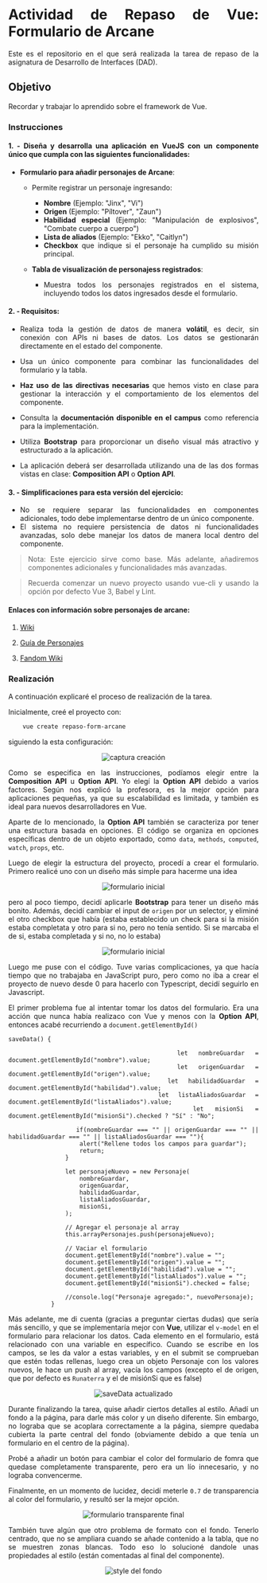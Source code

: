 <div align=justify>

# Actividad de Repaso de Vue: Formulario de Arcane

Este es el repositorio en el que será realizada la tarea de repaso de la asignatura de Desarrollo de Interfaces (DAD).

## Objetivo

Recordar y trabajar lo aprendido sobre el framework de Vue. 

### Instrucciones

#### 1. - Diseña y desarrolla una aplicación en VueJS con un componente único que cumpla con las siguientes funcionalidades:

- __Formulario para añadir personajes de Arcane__:

    - Permite registrar un personaje ingresando:
        - __Nombre__ (Ejemplo: "Jinx", "Vi")
        - __Origen__ (Ejemplo: "Píltover", "Zaun")
        - __Habilidad especial__ (Ejemplo: "Manipulación de explosivos", "Combate cuerpo a cuerpo")
        - __Lista de aliados__ (Ejemplo: "Ekko", "Caitlyn")
        - __Checkbox__ que indique si el personaje ha cumplido su misión principal.
        
    - __Tabla de visualización de personajess registrados__:
        - Muestra todos los personajes registrados en el sistema, incluyendo todos los datos ingresados desde el formulario.


#### 2. - Requisitos:

- Realiza toda la gestión de datos de manera __volátil__, es decir, sin conexión con APIs ni bases de datos. Los datos se gestionarán directamente en el estado del componente.

- Usa un único componente para combinar las funcionalidades del formulario y la tabla.

- __Haz uso de las directivas necesarias__ que hemos visto en clase para gestionar la interacción y el comportamiento de los elementos del componente.

- Consulta la __documentación disponible en el campus__ como referencia para la implementación.

- Utiliza __Bootstrap__ para proporcionar un diseño visual más atractivo y estructurado a la aplicación.
- La aplicación deberá ser desarrollada utilizando una de las dos formas vistas en clase: __Composition API__ o __Option API__.

#### 3. - Simplificaciones para esta versión del ejercicio:

- No se requiere separar las funcionalidades en componentes adicionales, todo debe implementarse dentro de un único componente.
- El sistema no requiere persistencia de datos ni funcionalidades avanzadas, solo debe manejar los datos de manera local dentro del componente.

> Nota: Este ejercicio sirve como base. Más adelante, añadiremos componentes adicionales y funcionalidades más avanzadas.

> Recuerda comenzar un nuevo proyecto usando vue-cli y usando la opción por defecto Vue 3, Babel y Lint.

#### Enlaces con información sobre personajes de arcane: 

1. [Wiki](https://leagueoflegends.fandom.com/es/wiki/Arcane_(serie_de_televisi%C3%B3n)#Personajes)

2. [Guía de Personajes](https://www.redbull.com/es-es/arcane-guia-personajes-de-league-of-legends)

3. [Fandom Wiki](https://leagueoflegends.fandom.com/wiki/Category:Characters_in_Arcane_(TV_Series))

### Realización 

A continuación explicaré el proceso de realización de la tarea.

Inicialmente, creé el proyecto con:

```bash
    vue create repaso-form-arcane
```
siguiendo la esta configuración:

<p align="center">
    <img src="./resources/crear-proyecto.png" alt="captura creación" />
</p>

Como se especifica en las instrucciones, podíamos elegir entre la __Composition API__ u __Option API__. Yo elegí la __Option API__ debido a varios factores. Según nos explicó la profesora, es la mejor opción para aplicaciones pequeñas, ya que su escalabilidad es limitada, y también es ideal para nuevos desarrolladores en Vue. 

Aparte de lo mencionado, la __Option API__ también se caracteriza por tener una estructura basada en opciones. El código se organiza en opciones específicas dentro de un objeto exportado, como `data`, `methods`, `computed`, `watch`, `props`, etc.

Luego de elegir la estructura del proyecto, procedí a crear el formulario. Primero realicé uno con un diseño más simple para hacerme una idea

<p align="center">
    <img src="./resources/form-simple.png" alt="formulario inicial" />
</p>

pero al poco tiempo, decidí aplicarle __Bootstrap__ para tener un diseño más bonito. Además, decidí cambiar el input de `origen` por un selector, y eliminé el otro checkbox que había (estaba establecido un check para si la misión estaba completata y otro para si no, pero no tenía sentido. Si se marcaba el de si, estaba completada y si no, no lo estaba)

<p align="center">
    <img src="./resources/form-2.png" alt="formulario inicial" />
</p>
Luego me puse con el código. Tuve varias complicaciones, ya que hacía tiempo que no trabajaba en JavaScript puro, pero como no iba a crear el proyecto de nuevo desde 0 para hacerlo con Typescript, decidí seguirlo en Javascript. 

El primer problema fue al intentar tomar los datos del formulario. Era una acción que nunca había realizaco con Vue y menos con la __Option API__, entonces acabé recurriendo a `document.getElementById()`

```code
saveData() {
                
                let nombreGuardar = document.getElementById("nombre").value;
                let origenGuardar = document.getElementById("origen").value;
                let habilidadGuardar = document.getElementById("habilidad").value;
                let listaAliadosGuardar = document.getElementById("listaAliados").value;
                let misionSi = document.getElementById("misionSi").checked ? "Sí" : "No";

                if(nombreGuardar === "" || origenGuardar === "" || habilidadGuardar === "" || listaAliadosGuardar === ""){
                    alert("Rellene todos los campos para guardar");
                    return;
                }

                let personajeNuevo = new Personaje(
                    nombreGuardar,
                    origenGuardar,
                    habilidadGuardar,
                    listaAliadosGuardar,
                    misionSi,
                );

                // Agregar el personaje al array
                this.arrayPersonajes.push(personajeNuevo);

                // Vaciar el formulario
                document.getElementById("nombre").value = "";
                document.getElementById("origen").value = "";
                document.getElementById("habilidad").value = "";
                document.getElementById("listaAliados").value = "";
                document.getElementById("misionSi").checked = false;

                //console.log("Personaje agregado:", nuevoPersonaje);
            }
```

Más adelante, me di cuenta (gracias a preguntar ciertas dudas) que sería más sencillo, y que se implementaría mejor con __Vue__, utilizar el `v-model` en el formulario para relacionar los datos. Cada elemento en el formulario, está relacionado con una variable en específico. Cuando se escribe en los campos, se les da valor a estas variables, y en el submit se comprueban que estén todas rellenas, luego crea un objeto Personaje con los valores nuevos, le hace un push al array, vacía los campos (excepto el de origen, que por defecto es `Runaterra` y el de misiónSi que es false)

<p align="center">
    <img src="./resources/saveData-nuevo.png" alt="saveData actualizado" />
</p>

Durante finalizando la tarea, quise añadir ciertos detalles al estilo. Añadí un fondo a la página, para darle más color y un diseño diferente. Sin embargo, no lograba que se acoplara correctamente a la página, siempre quedaba cubierta la parte central del fondo (obviamente debido a que tenía un formulario en el centro de la página).

Probé a añadir un botón para cambiar el color del formulario de fomra que quedase completamente transparente, pero era un lío innecesario, y no lograba convencerme. 

Finalmente, en un momento de lucidez, decidí meterle `0.7` de transparencia al color del formulario, y resultó ser la mejor opción.

<p align="center">
    <img src="./resources/form-transparente.png" alt="formulario transparente final" />
</p>

También tuve algún que otro problema de formato con el fondo. Tenerlo centrado, que no se ampliara cuando se añade contenido a la tabla, que no se muestren zonas blancas. Todo eso lo solucioné dandole unas propiedades al estilo (están comentadas al final del componente).

<p align="center">
    <img src="./resources/estilo-fondo.png" alt="style del fondo" />
</p>

</div>